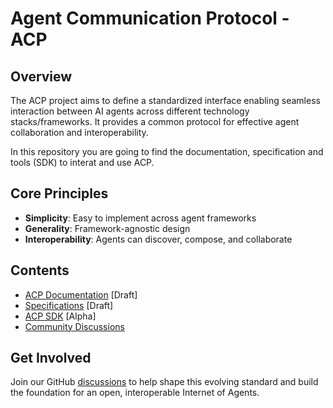 # Agent Communication Protocol - ACP 

## Overview

The ACP project aims to define a standardized interface enabling seamless interaction between AI agents across different technology stacks/frameworks. It provides a common protocol for effective agent collaboration and interoperability. 

In this repository you are going to find the documentation, specification and tools (SDK) to interat and use ACP.  

## Core Principles

- **Simplicity**: Easy to implement across agent frameworks
- **Generality**: Framework-agnostic design
- **Interoperability**: Agents can discover, compose, and collaborate

## Contents

- [ACP Documentation](./docs/README.md) [Draft]
- [Specifications](https://docs.beeai.dev/acp/spec/concepts/overview) [Draft]
- [ACP SDK](./python/) [Alpha]
- [Community Discussions](https://github.com/orgs/i-am-bee/discussions)

## Get Involved

Join our GitHub [discussions](https://github.com/orgs/i-am-bee/discussions) to help shape this evolving standard and build the foundation for an open, interoperable Internet of Agents.

